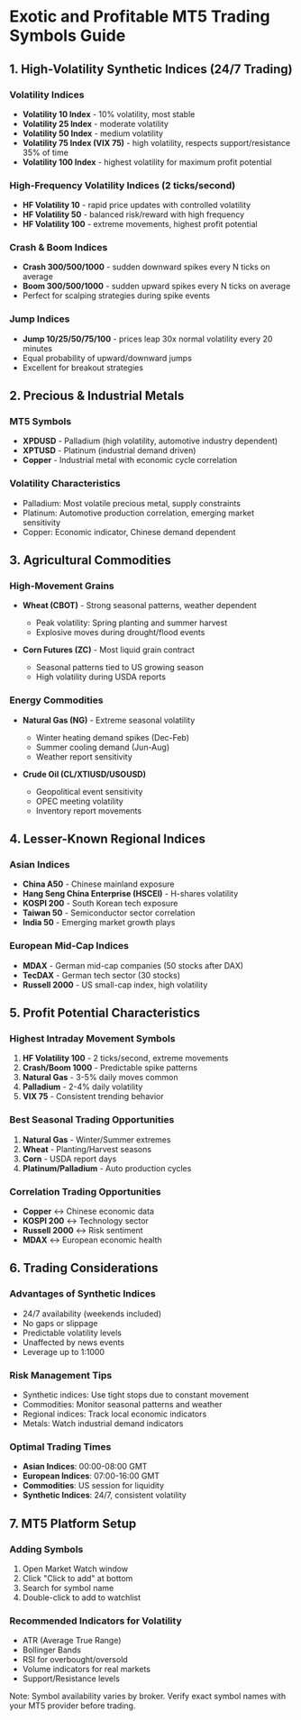 # Exotic and Profitable MT5 Trading Symbols Guide

## 1. High-Volatility Synthetic Indices (24/7 Trading)

### Volatility Indices
- **Volatility 10 Index** - 10% volatility, most stable
- **Volatility 25 Index** - moderate volatility
- **Volatility 50 Index** - medium volatility
- **Volatility 75 Index (VIX 75)** - high volatility, respects support/resistance 35% of time
- **Volatility 100 Index** - highest volatility for maximum profit potential

### High-Frequency Volatility Indices (2 ticks/second)
- **HF Volatility 10** - rapid price updates with controlled volatility
- **HF Volatility 50** - balanced risk/reward with high frequency
- **HF Volatility 100** - extreme movements, highest profit potential

### Crash & Boom Indices
- **Crash 300/500/1000** - sudden downward spikes every N ticks on average
- **Boom 300/500/1000** - sudden upward spikes every N ticks on average
- Perfect for scalping strategies during spike events

### Jump Indices
- **Jump 10/25/50/75/100** - prices leap 30x normal volatility every 20 minutes
- Equal probability of upward/downward jumps
- Excellent for breakout strategies

## 2. Precious & Industrial Metals

### MT5 Symbols
- **XPDUSD** - Palladium (high volatility, automotive industry dependent)
- **XPTUSD** - Platinum (industrial demand driven)
- **Copper** - Industrial metal with economic cycle correlation

### Volatility Characteristics
- Palladium: Most volatile precious metal, supply constraints
- Platinum: Automotive production correlation, emerging market sensitivity
- Copper: Economic indicator, Chinese demand dependent

## 3. Agricultural Commodities

### High-Movement Grains
- **Wheat (CBOT)** - Strong seasonal patterns, weather dependent
  - Peak volatility: Spring planting and summer harvest
  - Explosive moves during drought/flood events
  
- **Corn Futures (ZC)** - Most liquid grain contract
  - Seasonal patterns tied to US growing season
  - High volatility during USDA reports

### Energy Commodities
- **Natural Gas (NG)** - Extreme seasonal volatility
  - Winter heating demand spikes (Dec-Feb)
  - Summer cooling demand (Jun-Aug)
  - Weather report sensitivity

- **Crude Oil (CL/XTIUSD/USOUSD)**
  - Geopolitical event sensitivity
  - OPEC meeting volatility
  - Inventory report movements

## 4. Lesser-Known Regional Indices

### Asian Indices
- **China A50** - Chinese mainland exposure
- **Hang Seng China Enterprise (HSCEI)** - H-shares volatility
- **KOSPI 200** - South Korean tech exposure
- **Taiwan 50** - Semiconductor sector correlation
- **India 50** - Emerging market growth plays

### European Mid-Cap Indices
- **MDAX** - German mid-cap companies (50 stocks after DAX)
- **TecDAX** - German tech sector (30 stocks)
- **Russell 2000** - US small-cap index, high volatility

## 5. Profit Potential Characteristics

### Highest Intraday Movement Symbols
1. **HF Volatility 100** - 2 ticks/second, extreme movements
2. **Crash/Boom 1000** - Predictable spike patterns
3. **Natural Gas** - 3-5% daily moves common
4. **Palladium** - 2-4% daily volatility
5. **VIX 75** - Consistent trending behavior

### Best Seasonal Trading Opportunities
1. **Natural Gas** - Winter/Summer extremes
2. **Wheat** - Planting/Harvest seasons
3. **Corn** - USDA report days
4. **Platinum/Palladium** - Auto production cycles

### Correlation Trading Opportunities
- **Copper** ↔ Chinese economic data
- **KOSPI 200** ↔ Technology sector
- **Russell 2000** ↔ Risk sentiment
- **MDAX** ↔ European economic health

## 6. Trading Considerations

### Advantages of Synthetic Indices
- 24/7 availability (weekends included)
- No gaps or slippage
- Predictable volatility levels
- Unaffected by news events
- Leverage up to 1:1000

### Risk Management Tips
- Synthetic indices: Use tight stops due to constant movement
- Commodities: Monitor seasonal patterns and weather
- Regional indices: Track local economic indicators
- Metals: Watch industrial demand indicators

### Optimal Trading Times
- **Asian Indices**: 00:00-08:00 GMT
- **European Indices**: 07:00-16:00 GMT
- **Commodities**: US session for liquidity
- **Synthetic Indices**: 24/7, consistent volatility

## 7. MT5 Platform Setup

### Adding Symbols
1. Open Market Watch window
2. Click "Click to add" at bottom
3. Search for symbol name
4. Double-click to add to watchlist

### Recommended Indicators for Volatility
- ATR (Average True Range)
- Bollinger Bands
- RSI for overbought/oversold
- Volume indicators for real markets
- Support/Resistance levels

Note: Symbol availability varies by broker. Verify exact symbol names with your MT5 provider before trading.